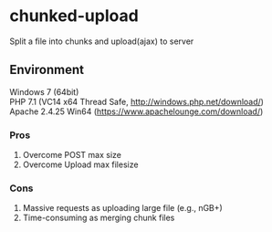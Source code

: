 # chunked-upload  
Split a file into chunks and upload(ajax) to server

## Environment
Windows 7 (64bit)   
PHP 7.1 (VC14 x64 Thread Safe, http://windows.php.net/download/)   
Apache 2.4.25 Win64 (https://www.apachelounge.com/download/)   

### Pros  
1. Overcome POST max size  
2. Overcome Upload max filesize  

### Cons  
1. Massive requests as uploading large file (e.g., nGB+)  
2. Time-consuming as merging chunk files  